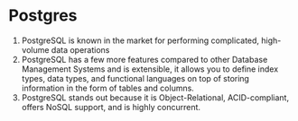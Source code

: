 # **Postgres**
1. PostgreSQL is known in the market for performing complicated, high-volume data operations
2. PostgreSQL has a few more features compared to other Database Management Systems and is extensible, it allows you to define index types, data types, and functional languages on top of storing information in the form of tables and columns. 
3. PostgreSQL stands out because it is Object-Relational, ACID-compliant, offers NoSQL support, and is highly concurrent.
